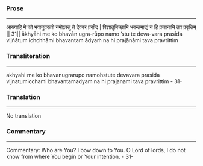 ### Prose 
 --- 
आख्याहि मे को भवानुग्ररूपो
नमोऽस्तु ते देववर प्रसीद |
विज्ञातुमिच्छामि भवन्तमाद्यं
न हि प्रजानामि तव प्रवृत्तिम् || 31||
ākhyāhi me ko bhavān ugra-rūpo
namo ’stu te deva-vara prasīda
vijñātum ichchhāmi bhavantam ādyaṁ
na hi prajānāmi tava pravṛittim

### Transliteration 
 --- 
akhyahi me ko bhavanugrarupo namohstute devavara prasida vijnatumicchami bhavantamadyam na hi prajanami tava pravrittim - 31-

### Translation 
 --- 
No translation

### Commentary 
 --- 
Commentary: Who are You? I bow down to You. O Lord of lords, I do not know from where You begin or Your intention. - 31-